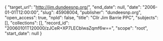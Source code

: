{
  "target_url": "http://jim.dundeesnp.org/", 
  "end_date": null, 
  "date": "2006-01-01T12:00:00", 
  "slug": 45908004, 
  "publisher": "dundeesnp.org", 
  "open_access": true, 
  "npld": false, 
  "title": "Cllr Jim Barrie PPC", 
  "subjects": [], 
  "collections": [], 
  "record_id": "20060101T120000/zJCeR+XP7LECblwaZqmf6w==", 
  "scope": "root", 
  "start_date": null
}

